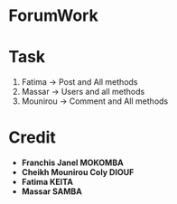 # ForumWork

# Task
1. Fatima -> Post and All methods
2. Massar -> Users and all methods
3. Mounirou -> Comment and All methods


# Credit
- **Franchis Janel MOKOMBA**
- **Cheikh Mounirou Coly DIOUF**
- **Fatima KEITA**
- **Massar SAMBA**
